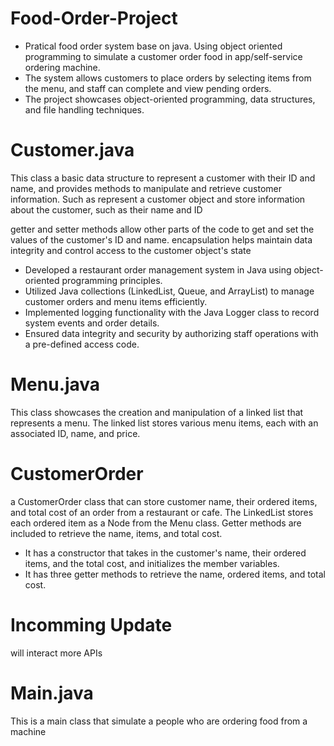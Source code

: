 # Food-Order-Project

* Pratical food order system base on java. Using object oriented programming to simulate a customer order food in app/self-service ordering machine.
* The system allows customers to place orders by selecting items from the menu, and staff can complete and view pending orders.
* The project showcases object-oriented programming, data structures, and file handling techniques.
# Customer.java 

This class a basic data structure to represent a customer with their ID and name, and provides methods to manipulate and retrieve customer information. Such as represent a customer object and store information about the customer, such as their name and ID

getter and setter methods allow other parts of the code to get and set the values of the customer's ID and name. encapsulation helps maintain data integrity and control access to the customer object's state



* Developed a restaurant order management system in Java using object-oriented programming principles.
* Utilized Java collections (LinkedList, Queue, and ArrayList) to manage customer orders and menu items efficiently.
* Implemented logging functionality with the Java Logger class to record system events and order details.
* Ensured data integrity and security by authorizing staff operations with a pre-defined access code.

# Menu.java
This class showcases the creation and manipulation of a linked list that represents a menu. The linked list stores various menu items, each with an associated ID, name, and price.

# CustomerOrder
a CustomerOrder class that can store customer name, their ordered items, and total cost of an order from a restaurant or cafe. The LinkedList stores each ordered item as a Node from the Menu class. Getter methods are included to retrieve the name, items, and total cost.

* It has a constructor that takes in the customer's name, their ordered items, and the total cost, and initializes the member variables.
* It has three getter methods to retrieve the name, ordered items, and total cost.


# Incomming Update

will interact more APIs
# Main.java

This is a main class that simulate a people who are ordering food from a machine
